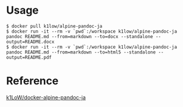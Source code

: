 # Usage
```
$ docker pull k1low/alpine-pandoc-ja
$ docker run -it --rm -v `pwd`:/workspace k1low/alpine-pandoc-ja pandoc README.md --from=markdown --to=docx --standalone --output=README.docx
$ docker run -it --rm -v `pwd`:/workspace k1low/alpine-pandoc-ja pandoc README.md --from=markdown --to=html5 --standalone --output=README.pdf 
```

# Reference
[k1LoW/docker-alpine-pandoc-ja](https://github.com/k1LoW/docker-alpine-pandoc-ja)
